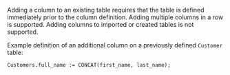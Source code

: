 Adding a column to an existing table requires that the table is defined immediately
prior to the column definition. 
Adding multiple columns in a row is supported.
Adding columns to imported or created tables is not supported.

Example definition of an additional column on a previously defined `Customer` table:
```
Customers.full_name := CONCAT(first_name, last_name);
```